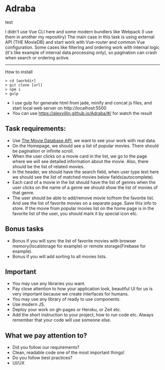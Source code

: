 # Adraba
test 

I didn't use Vue CLI here and some modern bundlers like Webpack (I use them in another my repositiry)
The main case in this task is using external API (THE MovieDB) and start work with Vue-router and common Vue configuration.
Some cases like filtering and ordering work with internal logic (it's like example of internal data processing only), so pagination can crash when search or ordering active.

--------------------
How to install
```
> cd [workdir]
> git clone [url]
> npm i
> gulp
```
+ I use gulp for generate html from jade, minify and concat js files, and start local web server on http://localhost:5500
+ You can use https://alexvillin.github.io/Adraba/#/ for watch the result


## Task requirements:
- Use [The Movie Database API](https://www.themoviedb.org/), we want to see your work with real data.
- On the Homepage, we should see a list of popular movies. There should be pagination or infinite scroll.
- When the user clicks on a movie card in the list, we go to the page where we will see detailed information about the movie. Also, there should be the list of related movies.
- In the header, we should have the search field, when user type text here we should see the list of matched movies below fields(autocomplete).
- Each card of a movie in the list should have the list of genres when the user clicks on the name of a genre we should show the list of movies of that genre.
- The user should be able to add/remove movie to/from the favorite list. And see the list of favorite movies on a separate page. Save this info to store. If the movie from popular movies list on the home page is in the favorite list of the user, you should mark it by special icon etc.

## Bonus tasks
- Bonus if you will sync the list of favorite movies with browser memory(localstorage for example) or remote storage(Firebase for example).
- Bonus if you will add sorting to all movies lists.

## Important

- You may use any libraries you want.
- Pay close attention to how your application look, beautiful UI for us is very important because we create interfaces for humans.
- You may use any library of ready to use components.
- Use modern JS.
- Deploy your work on gh-pages or Heroku, or Zeit etc.
- Add the short instruction to your project, how to run code etc. Always remember that your code will use someone else.

## What we pay attention to?

- Did you follow our requirements?
- Clean, readable code one of the most important things!
- Do you follow best practices?
- UI/UX
